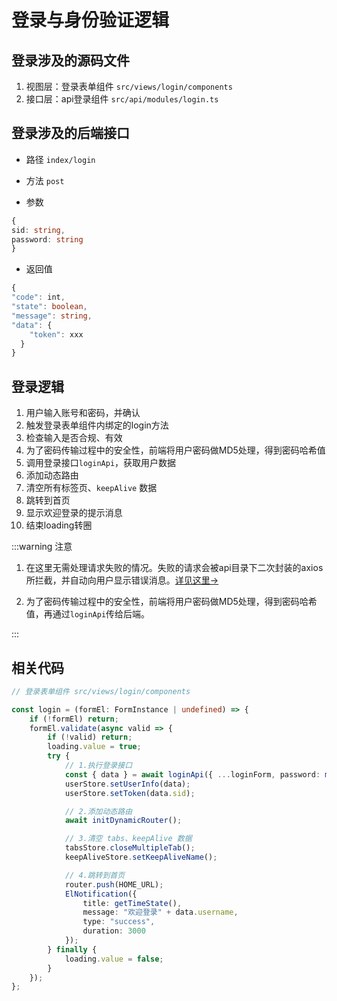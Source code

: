 # 登录与身份验证逻辑

## 登录涉及的源码文件

1. 视图层：登录表单组件 `src/views/login/components`
2. 接口层：api登录组件 `src/api/modules/login.ts`


## 登录涉及的后端接口

- 路径 `index/login`

- 方法 `post`
- 参数 

```typescript
{
sid: string,
password: string
}
```

- 返回值

```typescript
{
"code": int,
"state": boolean,
"message": string,
"data": {
    "token": xxx
  }
}
```



## 登录逻辑

1. 用户输入账号和密码，并确认
2. 触发登录表单组件内绑定的login方法
3. 检查输入是否合规、有效
4. 为了密码传输过程中的安全性，前端将用户密码做MD5处理，得到密码哈希值
5. 调用登录接口`loginApi`，获取用户数据
6. 添加动态路由
7. 清空所有标签页、`keepAlive` 数据
8. 跳转到首页
9. 显示欢迎登录的提示消息
10. 结束loading转圈



:::warning 注意

1. 在这里无需处理请求失败的情况。失败的请求会被api目录下二次封装的axios所拦截，并自动向用户显示错误消息。[详见这里→](https://charwind.top/docs/CQU/guide/request.html)

2. 为了密码传输过程中的安全性，前端将用户密码做MD5处理，得到密码哈希值，再通过`loginApi`传给后端。

:::



## 相关代码

```typescript
// 登录表单组件 src/views/login/components

const login = (formEl: FormInstance | undefined) => {
    if (!formEl) return;
    formEl.validate(async valid => {
        if (!valid) return;
        loading.value = true;
        try {
            // 1.执行登录接口
            const { data } = await loginApi({ ...loginForm, password: md5(loginForm.password) });
            userStore.setUserInfo(data);
            userStore.setToken(data.sid);

            // 2.添加动态路由
            await initDynamicRouter();

            // 3.清空 tabs、keepAlive 数据
            tabsStore.closeMultipleTab();
            keepAliveStore.setKeepAliveName();

            // 4.跳转到首页
            router.push(HOME_URL);
            ElNotification({
                title: getTimeState(),
                message: "欢迎登录" + data.username,
                type: "success",
                duration: 3000
            });
        } finally {
            loading.value = false;
        }
    });
};
```

